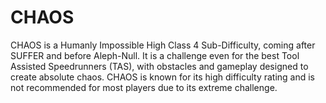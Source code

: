 # CHAOS

CHAOS is a Humanly Impossible High Class 4 Sub-Difficulty, coming after SUFFER and before Aleph-Null. It is a challenge even for the best Tool Assisted Speedrunners (TAS), with obstacles and gameplay designed to create absolute chaos. CHAOS is known for its high difficulty rating and is not recommended for most players due to its extreme challenge.